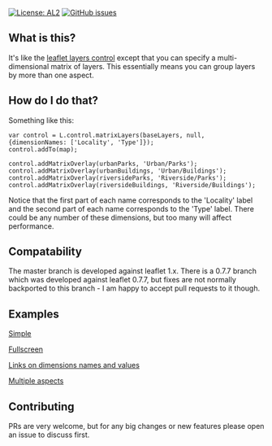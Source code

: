 [![License: AL2](https://img.shields.io/github/license/tstibbs/Leaflet.MatrixLayersControl)](LICENSE)
[![GitHub issues](https://img.shields.io/github/issues/tstibbs/Leaflet.MatrixLayersControl.svg)](https://github.com/tstibbs/Leaflet.MatrixLayersControl/issues)

## What is this?
It's like the [leaflet layers control](http://leafletjs.com/examples/layers-control.html) except that you can specify a multi-dimensional matrix of layers. This essentially means you can group layers by more than one aspect.

## How do I do that?
Something like this:
```
var control = L.control.matrixLayers(baseLayers, null, {dimensionNames: ['Locality', 'Type']});
control.addTo(map);

control.addMatrixOverlay(urbanParks, 'Urban/Parks');
control.addMatrixOverlay(urbanBuildings, 'Urban/Buildings');
control.addMatrixOverlay(riversideParks, 'Riverside/Parks');
control.addMatrixOverlay(riversideBuildings, 'Riverside/Buildings');
```

Notice that the first part of each name corresponds to the 'Locality' label and the second part of each name corresponds to the 'Type' label. There could be any number of these dimensions, but too many will affect performance.

## Compatability
The master branch is developed against leaflet 1.x. There is a 0.7.7 branch which was developed against leaflet 0.7.7, but fixes are not normally backported to this branch - I am happy to accept pull requests to it though.

## Examples
[Simple](https://tstibbs.github.io/Leaflet.MatrixLayersControl/examples/simple.html)

[Fullscreen](https://tstibbs.github.io/Leaflet.MatrixLayersControl/examples/fullscreen.html)

[Links on dimensions names and values](https://tstibbs.github.io/Leaflet.MatrixLayersControl/examples/links.html)

[Multiple aspects](https://tstibbs.github.io/Leaflet.MatrixLayersControl/examples/multi-aspect.html)

## Contributing

PRs are very welcome, but for any big changes or new features please open an issue to discuss first.
